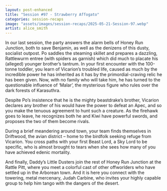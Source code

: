 ```yaml
---
layout: post-enhanced
title: "Session #97 - Strawberry Affogato"
categories: session-recaps
image: "assets/images/session-recaps/2025-05-21-Session-97.webp"
artist: alice_smith
---
```


In our last session, the party answers the alarm bells of Honey Run Junction, both to save Benjamin, as well as the denizens of this dusty, socialist outpost. Po saddles the steaming skillet and prepares a dazzling, Rattlewurm entree (with spiders as garnish) which did much to placate his (alleged) younger brother’s tantrum. In your first encounter with the 100-tonne toddler, you learn of Vicarion’s troubled life, caused as much by the incredible power he has inherited as it has by the primordial-craving relic he has been given. Now, with no family who will take him, he has turned to the questionable influence of ‘Malar’, the mysterious figure who rules over the dark forests of Karasuthra.

Despite Po’s insistence that he is the mighty beastdrake’s brother, Vicarion declares any brother of his would have the power to defeat an Apec, and so you make the tenuous agreement to hunt such a creature. As the firehawk goes to leave, he recognizes both he and Kiwi have powerful swords, and proposes the two of them become rivals.

During a brief meandering around town, your team finds themselves in Driftwood, the avian district – home to the birdfolk seeking refuge from Vicarion. You cross paths with your first Beast Lord, a Sky Lord to be specific, who is almost brought to tears when she sees how many of you have achieved edenic mortality. 

And finally, Daddy’s Little Dusters join the rest of Honey Run Junction at the Rattle Pitt, where you meet a colorful cast of other offworlders who have settled up in the Arborean town. And it is here you connect with the towering, metal mercenary, Judah Carbine, who invites your highly capable group to help him tango with the dangers of the desert. 
